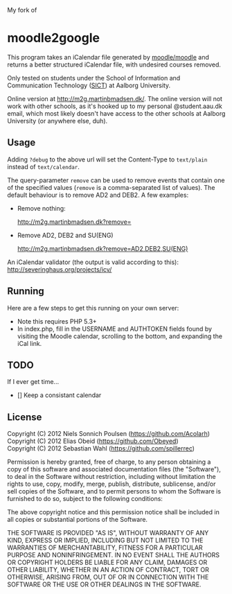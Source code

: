 My fork of

moodle2google
=============
This program takes an iCalendar file generated by [moodle/moodle](https://github.com/moodle/moodle "moodle github link") 
and returns a better structured iCalendar file, with undesired courses removed.

Only tested on students under the School of Information and Communication Technology ([SICT](http://www.sict.aau.dk/)) at Aalborg University.

Online version at http://m2g.martinbmadsen.dk/. The online version will not work with other schools, as it's hooked up to my personal @student.aau.dk email, which most likely doesn't have access to the other schools at Aalborg University (or anywhere else, duh).

Usage
-------

Adding ``?debug`` to the above url will set the Content-Type to ``text/plain``
instead of ``text/calendar``.

The query-parameter ``remove`` can be used to remove events that contain one
of the specified values (``remove`` is a comma-separated list of values).
The default behaviour is to remove AD2 and DEB2. A few examples:

* Remove nothing:

    http://m2g.martinbmadsen.dk?remove=
    
* Remove AD2, DEB2 and SU(ENG)

    http://m2g.martinbmadsen.dk?remove=AD2,DEB2,SU(ENG)


An iCalendar validator (the output is valid according to this): http://severinghaus.org/projects/icv/

Running
-------
Here are a few steps to get this running on your own server:
  * Note this requires PHP 5.3+
  * In index.php, fill in the USERNAME and AUTHTOKEN fields found by visiting the Moodle calendar, scrolling to the bottom, and expanding the iCal link.

TODO
-------
If I ever get time...
- [] Keep a consistant calendar

License
-------
Copyright (C) 2012 Niels Sonnich Poulsen (https://github.com/Acolarh)  
Copyright (C) 2012 Elias Obeid (https://github.com/Obeyed)  
Copyright (C) 2012 Sebastian Wahl (https://github.com/spillerrec)

Permission is hereby granted, free of charge, to any person
obtaining a copy of this software and associated documentation
files (the "Software"), to deal in the Software without
restriction, including without limitation the rights to use,
copy, modify, merge, publish, distribute, sublicense, and/or
sell copies of the Software, and to permit persons to whom the
Software is furnished to do so, subject to the following conditions:

The above copyright notice and this permission notice shall be
included in all copies or substantial portions of the Software.

THE SOFTWARE IS PROVIDED "AS IS", WITHOUT WARRANTY OF ANY KIND,
EXPRESS OR IMPLIED, INCLUDING BUT NOT LIMITED TO THE WARRANTIES
OF MERCHANTABILITY, FITNESS FOR A PARTICULAR PURPOSE AND
NONINFRINGEMENT. IN NO EVENT SHALL THE AUTHORS OR COPYRIGHT
HOLDERS BE LIABLE FOR ANY CLAIM, DAMAGES OR OTHER LIABILITY,
WHETHER IN AN ACTION OF CONTRACT, TORT OR OTHERWISE, ARISING
FROM, OUT OF OR IN CONNECTION WITH THE SOFTWARE OR THE USE OR
OTHER DEALINGS IN THE SOFTWARE.
